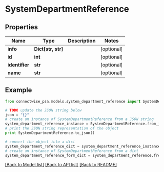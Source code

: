 # SystemDepartmentReference


## Properties
Name | Type | Description | Notes
------------ | ------------- | ------------- | -------------
**info** | **Dict[str, str]** |  | [optional] 
**id** | **int** |  | [optional] 
**identifier** | **str** |  | [optional] 
**name** | **str** |  | [optional] 

## Example

```python
from connectwise_psa.models.system_department_reference import SystemDepartmentReference

# TODO update the JSON string below
json = "{}"
# create an instance of SystemDepartmentReference from a JSON string
system_department_reference_instance = SystemDepartmentReference.from_json(json)
# print the JSON string representation of the object
print SystemDepartmentReference.to_json()

# convert the object into a dict
system_department_reference_dict = system_department_reference_instance.to_dict()
# create an instance of SystemDepartmentReference from a dict
system_department_reference_form_dict = system_department_reference.from_dict(system_department_reference_dict)
```
[[Back to Model list]](../README.md#documentation-for-models) [[Back to API list]](../README.md#documentation-for-api-endpoints) [[Back to README]](../README.md)


